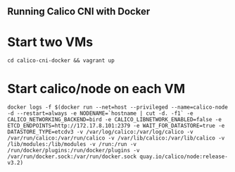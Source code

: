 Running Calico CNI with Docker
------------------------------

# Start two VMs
```
cd calico-cni-docker && vagrant up
```

# Start calico/node on each VM
```
docker logs -f $(docker run --net=host --privileged --name=calico-node -d --restart=always -e NODENAME=`hostname | cut -d. -f1` -e CALICO_NETWORKING_BACKEND=bird -e CALICO_LIBNETWORK_ENABLED=false -e ETCD_ENDPOINTS=http://172.17.8.101:2379 -e WAIT_FOR_DATASTORE=true -e DATASTORE_TYPE=etcdv3 -v /var/log/calico:/var/log/calico -v /var/run/calico:/var/run/calico -v /var/lib/calico:/var/lib/calico -v /lib/modules:/lib/modules -v /run:/run -v /run/docker/plugins:/run/docker/plugins -v /var/run/docker.sock:/var/run/docker.sock quay.io/calico/node:release-v3.2)
```
